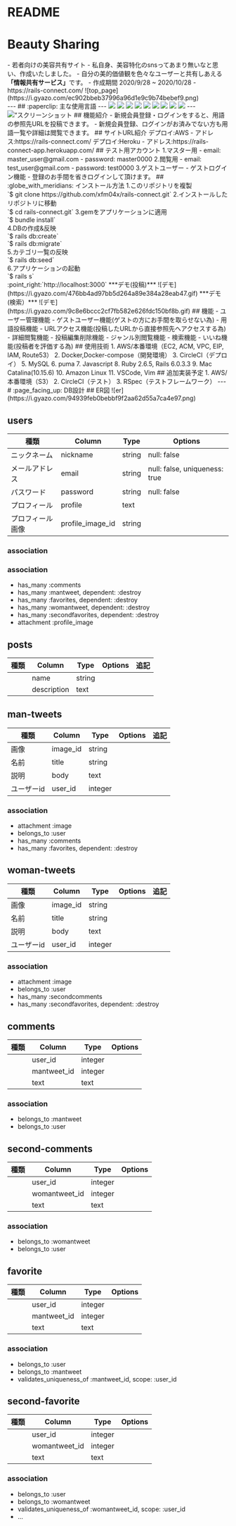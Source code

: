 # README
<h1 align=“center”>Beauty Sharing</h1>
- 若者向けの美容共有サイト
- 私自身、美容特化のsnsってあまり無いなと思い、作成いたしました。
- 自分の美的価値観を色々なユーザーと共有しあえる<b>「情報共有サービス」</b>です。
- 作成期間 2020/9/28 ~ 2020/10/28
- https://rails-connect.com/
 ![top_page](https://i.gyazo.com/ec902bbeb37996a96d1e9c9b74bebef9.png)
<br>
---
## :paperclip: 主な使用言語
---
<a><img src=“https://user-images.githubusercontent.com/39142850/71774533-1ddf1780-2fb4-11ea-8560-753bed352838.png” width=“70px;” /></a> <!-- rubyのロゴ -->
<a><img src=“https://user-images.githubusercontent.com/39142850/71774548-731b2900-2fb4-11ea-99ba-565546c5acb4.png” height=“60px;” /></a> <!-- RubyOnRailsのロゴ -->
<a><img src=“https://cdn.svgporn.com/logos/html-5.svg” height=“60px;” /></a> <!-- htmlのロゴ -->
<a><img src=“https://cdn.svgporn.com/logos/css-3.svg” height=“60px;” /></a> <!-- cssのロゴ -->
<a><img src=“https://cdn.svgporn.com/logos/javascript.svg” height=“60px” /></a> <!-- JavaScriptのロゴ -->
<a><img src=“https://syncer.jp/storage/web/brand-logos/static/dst/github-logo-001.png” height=“60px;” /></a> <!-- GitHubのロゴ -->
<a><img src=“https://www.docker.com/sites/default/files/d8/styles/role_icon/public/2019-07/Docker-Logo-White-RGB_Horizontal.png?itok=cFIHFZiP” height=“60px;” /></a> <!-- Dockerのロゴ -->
<a><img src=“https://user-images.githubusercontent.com/39142850/71774786-37825e00-2fb8-11ea-8b90-bd652a58f1ad.png” height=“60px;” /></a> <!-- AWSのロゴ -->
<a><img src=“https://assets.brandfolder.com/otz73u-2kwjjs-3sbkgf/v/799652/view@2x.png?v=1592401195” height=“60px;” /></a> <!-- CircleCIのロゴ -->
---
<br>
<img width=“1440" alt=“スクリーンショット 2020-10-16 10 40 31” src=“https://i.gyazo.com/8691aba83173c39626779080dabb3399.png”>
## 機能紹介
- 新規会員登録・ログインをすると、用語の参照先URLを投稿できます。
- 新規会員登録、ログインがお済みでない方も用語一覧や詳細は閲覧できます。
## サイトURL紹介
デプロイ:AWS
- アドレス:https://rails-connect.com/
デプロイ:Heroku
- アドレス:https://rails-connect-app.herokuapp.com/
## テスト用アカウント
1.マスター用
- email: master_user@gmail.com
- password: master0000
2.閲覧用
- email: test_user@gmail.com
- password: test0000
3.ゲストユーザー
- ゲストログイン機能
- 登録のお手間を省きログインして頂けます。
## :globe_with_meridians: インストール方法
1.このリポジトリを複製<br>
`$ git clone https://github.com/xfm04x/rails-connect.git`
2.インストールしたリポジトリに移動<br>
`$ cd rails-connect.git`
3.gemをアプリケーションに適用<br>
`$ bundle install`<br>
4.DBの作成&反映<br>
`$ rails db:create`<br>
`$ rails db:migrate`<br>
5.カテゴリ一覧の反映<br>
`$ rails db:seed`<br>
6.アプリケーションの起動<br>
`$ rails s`<br>
:point_right:`http://localhost:3000`
***デモ(投稿)***
![デモ](https://i.gyazo.com/476bb4ad97bb5d264a89e384a28eab47.gif)
***デモ(検索）***
![デモ](https://i.gyazo.com/9c8e6bccc2cf7fb582e626fdc150bf8b.gif)
## 機能
- ユーザー管理機能
- ゲストユーザー機能(ゲストの方にお手間を取らせない為)
- 用語投稿機能
- URLアクセス機能(投稿したURLから直接参照先へアクセスする為)
- 詳細閲覧機能
- 投稿編集削除機能
- ジャンル別閲覧機能
- 検索機能
- いいね機能(投稿者を評価する為)
## 使用技術
1. AWS/本番環境（EC2, ACM, VPC, EIP, IAM, Route53）
2. Docker,Docker-compose（開発環境）
3. CircleCI（デプロイ）
5. MySQL
6. puma
7. Javascript
8. Ruby 2.6.5, Rails 6.0.3.3
9. Mac Catalina(10.15.6)
10. Amazon Linux
11. VSCode, Vim
## 追加実装予定
1. AWS/本番環境（S3）
2. CircleCI（テスト）
3. RSpec（テストフレームワーク）
---
# :page_facing_up: DB設計
## ER図
![er](https://i.gyazo.com/94939feb0bebbf9f2aa62d55a7ca4e97.png)


## users
|種類        | Column     | Type       | Options      |
|-----------|------------|-------------|--------------|
|ニックネーム| nickname   | string      | null: false  |
|メールアドレス| email  | string  | null: false, uniqueness: true       |
|パスワード| password  | string  | null: false |
|プロフィール| profile   | text     |           |
|プロフィール画像| profile_image_id     | string       |     |
### association
### association
 * has_many :comments
 * has_many :mantweet, dependent: :destroy
 * has_many :favorites, dependent: :destroy
 * has_many :womantweet, dependent: :destroy
 * has_many :secondfavorites, dependent: :destroy
 * attachment :profile_image
  ## posts
|種類        | Column     | Type       | Options      |追記           |
|-----------|------------|-------------|--------------|--------------|
|           |  name  | string      |              |  |
|           | description      | text      |              |   |
## man-tweets
|種類        | Column     | Type       | Options      |追記           |
|-----------|------------|-------------|--------------|--------------|
|画像        |  image_id  | string      |              |  |
|名前        | title      | string      |              |   |
|説明        | body       | text        |              |
|ユーザーid   | user_id    | integer     |              |   |
### association
* attachment :image
* belongs_to :user
* has_many :comments
* has_many :favorites, dependent: :destroy

## woman-tweets
|種類        | Column     | Type       | Options      |追記           |
|-----------|------------|-------------|--------------|--------------|
|画像        |  image_id  | string      |              |  |
|名前        | title      | string      |              |   |
|説明        | body       | text        |              |
|ユーザーid   | user_id    | integer     |              |   |
### association
* attachment :image
* belongs_to :user
* has_many :secondcomments
* has_many :secondfavorites, dependent: :destroy
## comments
|種類        | Column     | Type       | Options      |
|-----------|------------|-------------|--------------|
|| user_id  | integer    | |
|| mantweet_id| integer    | |
|| text     | text       | |
### association
* belongs_to :mantweet
* belongs_to :user
## second-comments
|種類        | Column     | Type       | Options      |
|-----------|------------|-------------|--------------|
|| user_id  | integer    | |
|| womantweet_id| integer    | |
|| text     | text       | |
### association
* belongs_to :womantweet
* belongs_to :user
## favorite
|種類        | Column     | Type       | Options      |
|-----------|------------|-------------|--------------|
|| user_id  | integer    | |
|| mantweet_id| integer    | |
|| text     | text       | |
### association
* belongs_to :user
* belongs_to :mantweet
* validates_uniqueness_of :mantweet_id, scope: :user_id
## second-favorite
|種類        | Column     | Type       | Options      |
|-----------|------------|-------------|--------------|
|| user_id  | integer    | |
|| womantweet_id| integer    | |
|| text     | text       | |
### association
* belongs_to :user
* belongs_to :womantweet
* validates_uniqueness_of :womantweet_id, scope: :user_id
* ...

